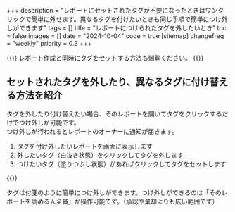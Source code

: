 +++
description = "レポートにセットされたタグが不要になったときはワンクリックで簡単に外せます。異なるタグを付けたいときも同じ手順で簡単につけ外しができます"
tags = []
title = "レポートにつけられたタグを外したいとき"
toc = false
images = []
date = "2024-10-04"
code = true
[sitemap]
  changefreq = "weekly"
  priority = 0.3
+++

{{<note>}}
[レポート作成と同時にタグをセット](function/settag/)する方法も御覧ください。
{{</note>}}

## セットされたタグを外したり、異なるタグに付け替える方法を紹介


タグを外したり付け替えたい場合、そのレポートを開いてタグをクリックするだけでつけ外しが可能です。  
つけ外しが行われるとレポートのオーナーに通知が届きます。



1. タグを付け外したいレポートを画面に表示します
2. 外したいタグ（白抜き状態）をクリックしてタグを外します
3. つけたいタグ（塗りつぶし状態）があればクリックしてタグをセットします

{{<iTablet filename="removeTag" msg="タグの付け外しをクリックするとつけ外しができるよ" alice="pc">}}

タグは付箋のように簡単につけ外しができます。つけ外しができるのは「そのレポートを読める人全員」が操作可能です。（承認や棄却よりも広い範囲です）